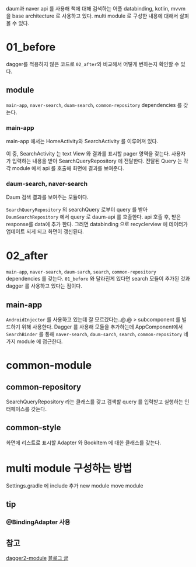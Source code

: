 daum과 naver api 를 사용해 책에 대해 검색하는 어플
databinding, kotlin, mvvm 을 base architecture 로 사용하고 있다.
multi module 로 구성한 내용에 대해서 살펴볼 수 있다.

# 01_before
dagger를 적용하지 않은 코드로 `02_after`와 비교해서 어떻게 변하는지 확인할 수 있다.

## module
`main-app`, `naver-search`, `duam-search`, `common-repository`
dependencies 를 갖는다.

### main-app
main-app 에서는 HomeActivity와 SearchActivity 를 이루어져 있다.

이 중, SearchActivity 는 text View 와 결과를 표시할 pager 영역을 갖는다.
사용자가 입력하는 내용을 받아 SearchQueryRepository 에 전달한다.
전달된 Query 는 각각 module 에서 api 를 호출해 화면에 결과를 보여준다.

### daum-search, naver-search
Daum 검색 결과를 보여주는 모듈이다.

`SearchQueryRepository` 의 searchQuery 로부터 query 를 받아 `DaumSearchRepository` 에서
query 로 daum-api 를 호출한다. api 호출 후, 받은 response를 data에 추가 한다.
그러면 databinding 으로  recyclerview 에 데이터가 업데이트 되게 되고 화면이 갱신된다.


# 02_after
`main-app`, `naver-search`, `daum-sarch`, `search`, `common-repository` dependencies 를 갖는다.
`01_before` 와 달라진게 있다면 search 모듈이 추가된 것과 dagger 를 사용하고 있다는 점이다.

## main-app
`AndroidInjector` 를 사용하고 있는데 잘 모르겠다는..@.@ > subcomponent 를 빌드하기 위해 사용한다.
Dagger 를 사용해 모듈을 추가하는데 AppComponent에서 `SearchBinder` 를 통해
`naver-search`, `daum-sarch`, `search`, `common-repository`
네가지 module 에 접근한다.




# common-module
## common-repository
SearchQueryRepository 라는 클래스를 갖고 검색할 query 를 입력받고 실행하는 인터페이스를 갖는다.

## common-style
화면에 리스트로 표시할 Adapter 와 BookItem 에 대한 클래스를 갖는다.



# multi module 구성하는 방법
Settings.gradle 에 include 추가
new module
move module

## tip
### @BindingAdapter 사용

## 참고
[dagger2-module](https://github.com/ZeroBrain/AndroidSamples/tree/master/dagger2-module)
[블로그 글](https://medium.com/@jsuch2362/multi-module-과-dagger2-8472492eaba3)
